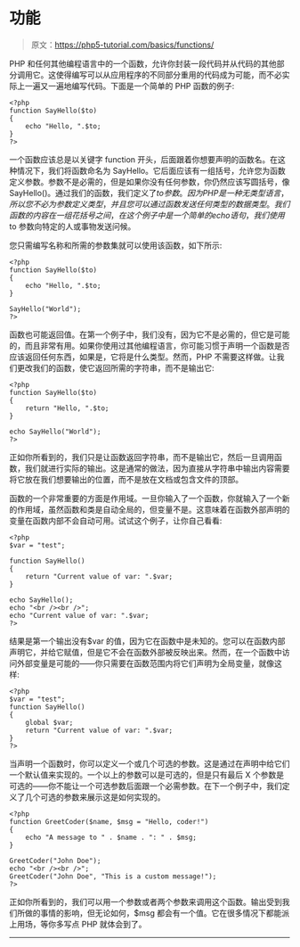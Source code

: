 # 功能

> 原文：<https://php5-tutorial.com/basics/functions/>

PHP 和任何其他编程语言中的一个函数，允许你封装一段代码并从代码的其他部分调用它。这使得编写可以从应用程序的不同部分重用的代码成为可能，而不必实际上一遍又一遍地编写代码。下面是一个简单的 PHP 函数的例子:

```
<?php
function SayHello($to)
{
    echo "Hello, ".$to;
}
?>
```

一个函数应该总是以关键字 function 开头，后面跟着你想要声明的函数名。在这种情况下，我们将函数命名为 SayHello。它后面应该有一组括号，允许您为函数定义参数。参数不是必需的，但是如果你没有任何参数，你仍然应该写圆括号，像 SayHello()。通过我们的函数，我们定义了$to 参数。因为 PHP 是一种无类型语言，所以您不必为参数定义类型，并且您可以通过函数发送任何类型的数据类型。我们函数的内容在一组花括号之间，在这个例子中是一个简单的 echo 语句，我们使用$to 参数向特定的人或事物发送问候。

您只需编写名称和所需的参数集就可以使用该函数，如下所示:

```
<?php
function SayHello($to)
{
    echo "Hello, ".$to;
}

SayHello("World");
?>
```

函数也可能返回值。在第一个例子中，我们没有，因为它不是必需的，但它是可能的，而且非常有用。如果你使用过其他编程语言，你可能习惯于声明一个函数是否应该返回任何东西，如果是，它将是什么类型。然而，PHP 不需要这样做。让我们更改我们的函数，使它返回所需的字符串，而不是输出它:

<input type="hidden" name="IL_IN_ARTICLE">

```
<?php
function SayHello($to)
{
    return "Hello, ".$to;
}

echo SayHello("World");
?>
```

正如你所看到的，我们只是让函数返回字符串，而不是输出它，然后一旦调用函数，我们就进行实际的输出。这是通常的做法，因为直接从字符串中输出内容需要将它放在我们想要输出的位置，而不是放在文档或包含文件的顶部。

函数的一个非常重要的方面是作用域。一旦你输入了一个函数，你就输入了一个新的作用域，虽然函数和类是自动全局的，但变量不是。这意味着在函数外部声明的变量在函数内部不会自动可用。试试这个例子，让你自己看看:

```
<?php
$var = "test";

function SayHello()
{
    return "Current value of var: ".$var;
}

echo SayHello();
echo "<br /><br />";
echo "Current value of var: ".$var;
?>
```

结果是第一个输出没有$var 的值，因为它在函数中是未知的。您可以在函数内部声明它，并给它赋值，但是它不会在函数外部被反映出来。然而，在一个函数中访问外部变量是可能的——你只需要在函数范围内将它们声明为全局变量，就像这样:

```
<?php
$var = "test";
function SayHello()
{
    global $var;
    return "Current value of var: ".$var;
}
?>
```

当声明一个函数时，你可以定义一个或几个可选的参数。这是通过在声明中给它们一个默认值来实现的。一个以上的参数可以是可选的，但是只有最后 X 个参数是可选的——你不能让一个可选参数后面跟一个必需参数。在下一个例子中，我们定义了几个可选的参数来展示这是如何实现的。

```
<?php
function GreetCoder($name, $msg = "Hello, coder!")
{
    echo "A message to " . $name . ": " . $msg;
}

GreetCoder("John Doe");
echo "<br /><br />";
GreetCoder("John Doe", "This is a custom message!");
?>
```

正如你所看到的，我们可以用一个参数或者两个参数来调用这个函数。输出受到我们所做的事情的影响，但无论如何，$msg 都会有一个值。它在很多情况下都能派上用场，等你多写点 PHP 就体会到了。

* * *